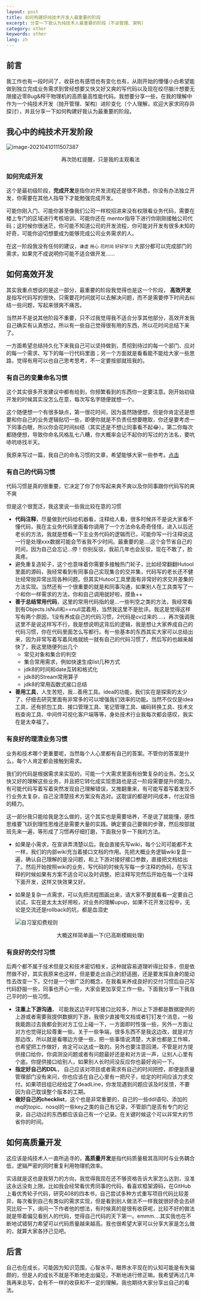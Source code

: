 ```yaml
---
layout: post
title: 如何构建好纯技术开发人最重要的阶段
excerpt: 分享一下我认为纯技术人最重要的阶段（不谈管理、架构）
category: other
keywords: other
lang: zh
---
```


## 前言

我工作也有一段时间了，收获也有感悟也有变化也有，从刚开始的懵懂小白希望能做到独立完成业务需求到曾经想要又快又好又爽的写代码以及现在绞尽脑汁想要无限接近零Bug&榨干物理机的高质量高性能代码。我想要分享一些，在我的理解中作为一个纯技术开发（抛开管理、架构）进阶变化（个人理解，欢迎大家求同存异探讨），并且分享一下如何构建好我认为最重要的阶段。

## 我心中的纯技术开发阶段

![image-20210410111507387](https://mypicgogo.oss-cn-hangzhou.aliyuncs.com/tuchuang20210410111507.png)

<center>再次防杠提醒，只是我的主观看法</center>

### 如何完成开发

这个是最初级阶段，**完成开发**是指你对开发流程还是很不熟悉，你没有办法独立开发，你需要在其他人指导下才能勉强完成开发。

可能你刚入门、可能你甚至像我们公司一样校招进来没有权限看业务代码，需要在楼上专门的区域进行考核培训、可能你还在 mentor指导下进行你刚刚接触公司代码；这时候你很迷茫，你可能不知道公司的开发流程，你可能对开发有很多未知的好奇，可能你迫切想要成为能够完成公司业务需求的人。

在这一阶段我没有任何的建议，`谦虚` `用心` `花时间` `好好学习` 大部分都可以完成部门的需求，如果完不成说明你可能不适合做开发......



## 如何高效开发

其实我重点想说的是这一部分，最重要的阶段我觉得也是这一个阶段， **高效开发**是指写代码写的很快，只需要花时间就可以去解决问题，而不是需要停下时间去纠结一些问题，写起来很爽不痛苦。

当然并不是说其他阶段不重要，只不过我觉得我不适合分享其他部分，高效开发我自己确实有认真想过，所以有一些自己觉得很有用的东西，所以花时间总结下来了。

一方面希望总结持久化下来我自己可以坚持做到，贯彻到待过的每一个部门、应对的每一个需求、写下的每一行代码里面；另一个方面就是看看能不能给大家一些思路，觉得有用可以也自己思考思考，不一定要按部就班我的。

### 有自己的变量命名习惯

这个其实很多开发建议中都有给到，你频繁看到的东西你一定要注意。刚开始初级开发的时候其实没怎么在意，每次写名字随便就想一个。

这个随便想一个有很多缺点，第一很花时间，因为虽然随便想，但是你肯定还是想要和你自己的业务逻辑贴切一些，即便你就是不负责任想要瞎取，你还是要考虑一下同事白眼，所以你会花时间纠结（其实还是不想让同事看不起😂）。第二你每次都随便想，导致你命名风格乱七八糟，你大概率会记不起你的写过的方法名，要吭哧吭哧找半天。

我原来写过一篇，我自己的命名习惯的文章，希望能够大家一些参考。[点击](https://www.someget.cn/other/2021/10/05/coding_name01.html)

### 有自己的代码习惯

代码习惯是真的很重要，它决定了你了你写起来爽不爽以及你同事跟你代码写的爽不爽

但是这个很宽泛，我这里说一些我比较在意的习惯

- **代码注释**，尽量做到代码给机器看，注释给人看，很多时候并不是说大家看不懂代码，我在主业务代码里面看你调用了一个方法命名奇奇怪怪，进入以后还老长的方法，我就是想看一下主业务代码的逻辑而已，可能你写一行注释说这一行是处理xxx数据可能会节省我不少时间。最重要的是....这个会节省自己的时间，因为自己会忘记...停！你别反驳，我前几年也会反驳，现在不敢了，脸真疼。
- 避免重复造轮子，这个也意味着你需要多接触热门轮子，比如经常翻翻Hutool里面的源码，我经常看到有同事自己实现集合的交并集，代码写的老长还不健壮经常抛异常出现各种问题。但其实Hutool工具里面有非常好的求交并差集的方法实现。当然还有一个很重要的就是和同事沟通，如果别人在工具类写了一个和你一样需求的方法，你和自己调用就好啦，摸鱼++
- **善于总结常用代码**，这里的常用代码指的是...一些判空之类的方法，我经常看到有Objects.isNull和==null混着用，当然我这里不是批评。我这是觉得这样写有两个原因，1没有养成自己的代码习惯，2代码是cv过来的....，再次强调我这里不是说这样写不行，我是想说明这背后的逻辑，我是想让大家养成自己的代码习惯，你在代码里面怎么写都行。有一些基本的东西其实大家可以总结出来，因为非常写着写着风格就统一就有自己的代码习惯了，然后写的也越来越快了，我这里随便列出几个
  - 常见对象和集合的判空
  - 集合常用需求，例如快速生成list几种方式
  - jdk8的时间和date互转和格式化
  - jdk8的Stream常用算子
  - jdk8的常用函数式接口总结
- **善用工具**，人生苦短，我...善用工具。idea的功能，我们实在是探索的太少了，仔细去研究里面有非常多的可以增强我们效率的功能。当然不仅仅是idea工具，还有抓包工具、接口管理工具、笔记管理工具、编码转换工具、技术文档查询工具、中间件可视化客户端等等，身处技术行业我每次都会感叹，我实在是太幸福了。  

### 有良好的理清业务习惯

业务和技术哪个更重要呢，当然每个人心里都有自己的答案。不管你的答案是什么，每个人肯定都会接触到需求。

我们的代码是根据需求来实现的，可能一个大需求里面有纷繁复杂的业务。怎么又快又好的理解这些业务，并且把它转化成实现思路也是这一阶段需要提升的能力。有可能代码写着写着突然发现自己理解错误，又推翻重来，有可能写着写着发现不行业务太复杂，自己没清楚技术方案没有选对。这耽误的都是时间成本，付出双倍的精力。

这一部分我只能给我是怎么做的，这个其实也是需要培养，不是说了就能懂，感性思维要飞跃到理性思维还是需要大量的实践。确定要自己要做的步骤，然后按部就班先来一遍，等形成了习惯再仔细打磨，下面我分享一下我的方法。

- 如果是小需求，在宣讲弄清楚以后。我会直接先写wiki，每个公司可能都不太一样，我们的内部wiki充当着接口文档的作用。先把大概业务逻辑wiki复盘一遍，确认自己理解的是没问题，和上下游对接好接口参数，直接把文档给出了。然后开始按照wiki的业务，写代码的时候先写每一步注释的伪码，在写注释的时候如果有方案不适合可以及时调整。把注释写完然后开始在每一个注释下面开发，这样又快效果又好。

- 如果是复杂一点需求，可以先把流程图画出来，请大家不要就看看一定要自己试试，实在是太太太好用啦，对业务的理解upup，如果不花开发过程中，无论是交流还是rollback的坑，都是血泪史

  ![自习室扣费规则](https://mypicgogo.oss-cn-hangzhou.aliyuncs.com/tuchuang20210410125820.png)

<center>大概这样简单画一下(已高斯模糊处理)</center>



### 有良好的交付习惯

后两个都不属于技术但是又和技术密切相关，这种就容易道理听得比较多，但是依然做不好，其实我原来也这样，但是要走出自己的舒适圈，还是要发挥自身的能动性去改变一下。交付是一个很广泛的概念，在我看来养成良好的交付习惯后自己写代码舒服一些，同事也开心一些，大家会更加享受工作一些。下面我分享一下我自己平时的一些习惯。 

- **注重上下游沟通**， 可能我这边平时写接口比较多，所以上下游都是数据提供的上游或者需要我提供数据的下游，我很少直接甩文档或者钉钉发个消息，一般我能跑过去我都会到对方工位上碰一下，一方面即时性强一些，另外一方面让对方也觉得比较尊重一些。关于一些争端，很多东西不是我这边改，就是对方那边改，所以就是看哪边方便一些，把一些事情说清楚，大家也都是工作嘛，也希望把工作做好，肯定可以达成一致的。另外也要注意回溯，不管是对方提供接口给你，你调测没问题或者有问题最好还是和对方说一声，让别人心里有个底。你提供接口给别人，如果别人长时间没反应你也最好询问一下。
- **指定好自己的DDL**， 自己应该对项目或者需求有自己的时间把控，即便是质量管理部门没有来问，你也应该在自己心里有一把尺子，给定的时间应该力求交付。如果项目组已经给定了deadLine，你发现遇到问题应该及时反馈，不要因为自己耽误整个版本的工期。
- **做好自己的checklist**，这个也是非常重要的，自己的一些ddl语句、添加的mq的topic、nosql的一些key之类的自己有记录，不管部门是否有专门的记录，自己动过的东西都应该自己有一个记录。在关键时候这个可以非常大的节省你的时间。



## 如何高质量开发

这应该是纯技术人一直所追寻的，**高质量开发**是指代码质量极其高同时与业务耦合低，逻辑严密的同时重复利用物理机效率。

实话就是这也是我努力的方向，我觉得我现在还不够资格告诉大家怎么达到，没准这永远没有上限。比如我会经常看优秀同事的代码，看喜欢框架源码，在GitHub上看优秀轮子代码，研究408的四本书，自己尝试多种方式重写项目代码比较差异，每次看到自己有类似的需求实现，但是看到别人做法不一样我就很好奇会去研究比较一下，询问一下作者他的想法，有时候真的是很有收获呢，比较不好的做法就是带着偏见看别人的代码，觉得自己代码的天下第一。emmm....其实我也在不断地试错努力希望可以代码质量越来越高。我也很希望大家可以分享大家是怎么做的，就算大家各抒己见吧。



## 后言

自己也在成长，可能因为知识范围，心智水平，眼界水平现在的认知可能是有失偏颇的，但是人的成长不就是不断地走出偏见，不断地进行修正嘛。我希望再过几年我再来总写，会有不一样的收获和不一定的理解。我也期待大家分享出自己的看法。